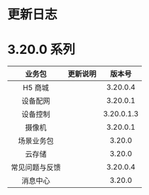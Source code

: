 # 更新日志

# 3.20.0 系列

| 业务包 | 更新说明 | 版本号 |
| :---: | :---: | :---: |
| H5 商城 |      | 3.20.0.4 |
| 设备配网 |      | 3.20.0.1 |
| 设备控制 |      | 3.20.0.1.3 |
| 摄像机 |      | 3.20.0.1 |
| 场景业务包 |      | 3.20.0 |
| 云存储 |      | 3.20.0 |
| 常见问题与反馈 |      | 3.20.0.4 |
| 消息中心 |      | 3.20.0 |

